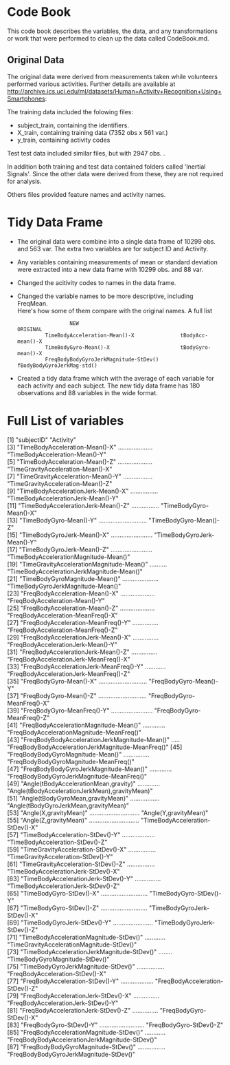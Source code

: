 # Code Book
 This code book describes the variables, the data, and any transformations or work that were performed to clean up the data called CodeBook.md.

## Original Data

The original data were derived from measurements taken while volunteers performed various activities. Further details are available at  http://archive.ics.uci.edu/ml/datasets/Human+Activity+Recognition+Using+Smartphones:

The training data included the folowing files:

*  subject_train, containing the identifiers.
* X_train, containing training data (7352 obs x 561 var.)
* y_train, containing activity codes

Test test data included similar files, but with 2947 obs. .

In addition both training and test data contained folders called 'Inertial Signals'. Since the other data were derived from these, they are not required for analysis.

Others files provided feature names and activity names.

# Tidy Data Frame

* The original data were combine into a single data frame of 10299 obs. and 563 var. The extra two variables are for subject ID and Activity.

* Any variables containing measurements of mean or standard deviation were extracted into a new data frame with 10299 obs. and 88 var.

* Changed the acitivity codes to names in the data frame.

* Changed the variable names to be more descriptive,  including FreqMean.  
Here's how some of them compare with the original names. A full list 

                       NEW                                            ORIGINAL
               TimeBodyAcceleration-Mean()-X               tBodyAcc-mean()-X
               TimeBodyGyro-Mean()-X                       tBodyGyro-mean()-X
               FreqBodyBodyGyroJerkMagnitude-StDev()       fBodyBodyGyroJerkMag-std()      



* Created a tidy data frame which  with the average of each variable for each activity and each subject. The new tidy data frame has 180 observations and 88 variables in the wide format.

# Full List of variables

 [1] "subjectID"                                        "Activity"                                        
 [3] "TimeBodyAcceleration-Mean()-X" .................... "TimeBodyAcceleration-Mean()-Y"                   
 [5] "TimeBodyAcceleration-Mean()-Z" .................... "TimeGravityAcceleration-Mean()-X"                
 [7] "TimeGravityAcceleration-Mean()-Y" ................. "TimeGravityAcceleration-Mean()-Z"                
 [9] "TimeBodyAccelerationJerk-Mean()-X" ................ "TimeBodyAccelerationJerk-Mean()-Y"               
[11] "TimeBodyAccelerationJerk-Mean()-Z" ................ "TimeBodyGyro-Mean()-X"                           
[13] "TimeBodyGyro-Mean()-Y" ............................ "TimeBodyGyro-Mean()-Z"                           
[15] "TimeBodyGyroJerk-Mean()-X" ........................ "TimeBodyGyroJerk-Mean()-Y"                       
[17] "TimeBodyGyroJerk-Mean()-Z" ........................ "TimeBodyAccelerationMagnitude-Mean()"            
[19] "TimeGravityAccelerationMagnitude-Mean()" .......... "TimeBodyAccelerationJerkMagnitude-Mean()"        
[21] "TimeBodyGyroMagnitude-Mean()" ..................... "TimeBodyGyroJerkMagnitude-Mean()"                
[23] "FreqBodyAcceleration-Mean()-X" .................... "FreqBodyAcceleration-Mean()-Y"                   
[25] "FreqBodyAcceleration-Mean()-Z" .................... "FreqBodyAcceleration-MeanFreq()-X"               
[27] "FreqBodyAcceleration-MeanFreq()-Y"  ............... "FreqBodyAcceleration-MeanFreq()-Z"               
[29] "FreqBodyAccelerationJerk-Mean()-X"  ............... "FreqBodyAccelerationJerk-Mean()-Y"               
[31] "FreqBodyAccelerationJerk-Mean()-Z"  ............... "FreqBodyAccelerationJerk-MeanFreq()-X"           
[33] "FreqBodyAccelerationJerk-MeanFreq()-Y" ............ "FreqBodyAccelerationJerk-MeanFreq()-Z"           
[35] "FreqBodyGyro-Mean()-X" ............................ "FreqBodyGyro-Mean()-Y"                           
[37] "FreqBodyGyro-Mean()-Z" ............................ "FreqBodyGyro-MeanFreq()-X"                       
[39] "FreqBodyGyro-MeanFreq()-Y" ........................ "FreqBodyGyro-MeanFreq()-Z"                       
[41] "FreqBodyAccelerationMagnitude-Mean()" ............. "FreqBodyAccelerationMagnitude-MeanFreq()"        
[43] "FreqBodyBodyAccelerationJerkMagnitude-Mean()" ..... "FreqBodyBodyAccelerationJerkMagnitude-MeanFreq()"
[45] "FreqBodyBodyGyroMagnitude-Mean()"   ............... "FreqBodyBodyGyroMagnitude-MeanFreq()"            
[47] "FreqBodyBodyGyroJerkMagnitude-Mean()" ............. "FreqBodyBodyGyroJerkMagnitude-MeanFreq()"        
[49] "Angle(tBodyAccelerationMean,gravity)" ............. "Angle(tBodyAccelerationJerkMean),gravityMean)"   
[51] "Angle(tBodyGyroMean,gravityMean)" ................. "Angle(tBodyGyroJerkMean,gravityMean)"            
[53] "Angle(X,gravityMean)" ............................. "Angle(Y,gravityMean)"                            
[55] "Angle(Z,gravityMean)" ............................. "TimeBodyAcceleration-StDev()-X"                  
[57] "TimeBodyAcceleration-StDev()-Y" ................... "TimeBodyAcceleration-StDev()-Z"                  
[59] "TimeGravityAcceleration-StDev()-X" ................ "TimeGravityAcceleration-StDev()-Y"               
[61] "TimeGravityAcceleration-StDev()-Z" ................ "TimeBodyAccelerationJerk-StDev()-X"              
[63] "TimeBodyAccelerationJerk-StDev()-Y" ............... "TimeBodyAccelerationJerk-StDev()-Z"              
[65] "TimeBodyGyro-StDev()-X" ........................... "TimeBodyGyro-StDev()-Y"                          
[67] "TimeBodyGyro-StDev()-Z" ........................... "TimeBodyGyroJerk-StDev()-X"                      
[69] "TimeBodyGyroJerk-StDev()-Y" ....................... "TimeBodyGyroJerk-StDev()-Z"                      
[71] "TimeBodyAccelerationMagnitude-StDev()" ............ "TimeGravityAccelerationMagnitude-StDev()"        
[73] "TimeBodyAccelerationJerkMagnitude-StDev()" ........ "TimeBodyGyroMagnitude-StDev()"                   
[75] "TimeBodyGyroJerkMagnitude-StDev()" ................ "FreqBodyAcceleration-StDev()-X"                  
[77] "FreqBodyAcceleration-StDev()-Y" ................... "FreqBodyAcceleration-StDev()-Z"                  
[79] "FreqBodyAccelerationJerk-StDev()-X" ............... "FreqBodyAccelerationJerk-StDev()-Y"              
[81] "FreqBodyAccelerationJerk-StDev()-Z" ............... "FreqBodyGyro-StDev()-X"                          
[83] "FreqBodyGyro-StDev()-Y"  .......................... "FreqBodyGyro-StDev()-Z"                          
[85] "FreqBodyAccelerationMagnitude-StDev()" ............ "FreqBodyBodyAccelerationJerkMagnitude-StDev()"   
[87] "FreqBodyBodyGyroMagnitude-StDev()" ................ "FreqBodyBodyGyroJerkMagnitude-StDev()"      
